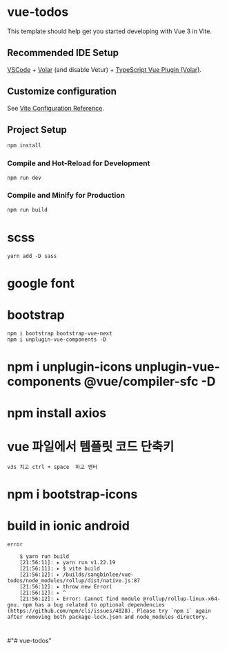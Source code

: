 # vue-todos

This template should help get you started developing with Vue 3 in Vite.

## Recommended IDE Setup

[VSCode](https://code.visualstudio.com/) + [Volar](https://marketplace.visualstudio.com/items?itemName=Vue.volar) (and disable Vetur) + [TypeScript Vue Plugin (Volar)](https://marketplace.visualstudio.com/items?itemName=Vue.vscode-typescript-vue-plugin).

## Customize configuration

See [Vite Configuration Reference](https://vitejs.dev/config/).

## Project Setup

```sh
npm install
```

### Compile and Hot-Reload for Development

```sh
npm run dev
```

### Compile and Minify for Production

```sh
npm run build
```



# scss
    yarn add -D sass

# google font


# bootstrap
    npm i bootstrap bootstrap-vue-next
    npm i unplugin-vue-components -D


# npm i unplugin-icons unplugin-vue-components @vue/compiler-sfc -D


# npm install axios



# vue 파일에서 템플릿 코드 단축키

    v3s 치고 ctrl + space  하고 엔터

# npm i bootstrap-icons




#  build  in ionic android 


    error

        $ yarn run build
        [21:56:11]: ▸ yarn run v1.22.19
        [21:56:11]: ▸ $ vite build
        [21:56:12]: ▸ /builds/sangbinlee/vue-todos/node_modules/rollup/dist/native.js:87
        [21:56:12]: ▸ throw new Error(
        [21:56:12]: ▸ ^
        [21:56:12]: ▸ Error: Cannot find module @rollup/rollup-linux-x64-gnu. npm has a bug related to optional dependencies (https://github.com/npm/cli/issues/4828). Please try `npm i` again after removing both package-lock.json and node_modules directory.    


#
#
#
#
#
#
#
#
#
#
#
#
#
#
#
#
#
#
#
#
#
#
#
#
#
#
#
#
#
#
#
#
#
#"# vue-todos" 
